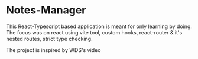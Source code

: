 # Notes-Manager
This React-Typescript based application is meant for only learning by doing. The focus was on react using vite tool, custom hooks, react-router &amp; it's nested routes, strict type checking. 

The project is inspired by WDS's video
